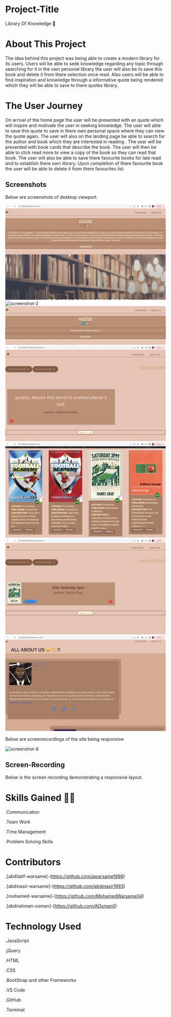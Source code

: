 # Project-Title

Library Of Knowledge 📖

# About This Project

The idea behind this project was being able to create a modern library for its users. Users will be able to seek knowledge regarding any topic through searching for it in the own personal library the user will also be to save this book and delete it from there selection once read. Also users will be able to find inspiration and knowledge through a informative quote being rendered which they will be able to save to there quotes library.

# The User Journey

On arrival of the home page the user will be presented with an quote which will inspire and motivate the user in seeking knowledge.
The user will able to save this quote to save in there own personal space where they can view the quote again.
The user will also on the landing page be able to search for the author and book which they are interested in reading .
The user will be presented with book cards that describe the book. The user will then be able to click read more to view a copy of the book so they can read that book.
The user will also be able to save there favourite books for late read and to establish there own library.
Upon completion of there favourite book the user will be able to delete it from there favourites list.

## Screenshots

Below are screenshots of desktop viewport.

![screenshot-1](./assets/images/homepage1.png)
![screenshot-2](./assets/images/homeepage2.png)
![screenshot-3](./assets/images/save-quote-1.png)
![screenshot-4](./assets/images/fav-quote-save.png)
![screenshot-5](./assets/images/save-book.png)
![screenshot-6](./assets/images/fav-book.png)
![screenshot-7](./assets/images/about-us-page.png)

Below are screenrecordings of the site being responsive

![screenshot-8]()

## Screen-Recording

Below is the screen recording demonstrating a responsive layout.

# Skills Gained 👨‍💻

.Communication

.Team Work

.Time Management

.Problem Solving Skills

# Contributors

.[abdilatif-warsame]-(https://github.com/awarsame1996)

.[abdinasir-warsame]-(https://github.com/abdinasir1993)

.[mohamed-warsame]-(https://github.com/MohamedWarsame04)

.[abdirahman-osman]-(https://github.com/AOsman0)

# Technology Used

.JavaScript

.jQuery

.HTML

.CSS

.BootStrap and other Frameworks

.VS Code

.GitHub

.Terminal
